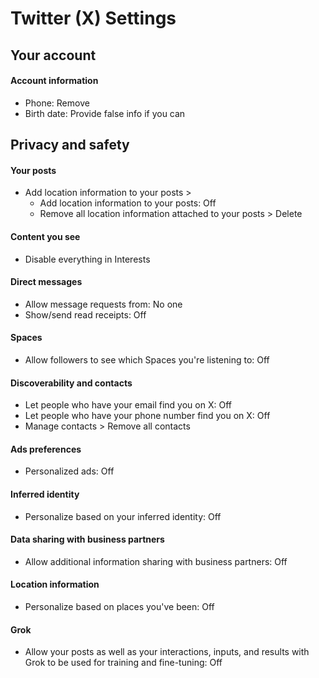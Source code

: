 # Twitter (X) Settings

## Your account

#### Account information

- Phone: Remove
- Birth date: Provide false info if you can

## Privacy and safety

#### Your posts

- Add location information to your posts >
  - Add location information to your posts: Off
  - Remove all location information attached to your posts > Delete

#### Content you see

- Disable everything in Interests

#### Direct messages

- Allow message requests from: No one
- Show/send read receipts: Off

#### Spaces

- Allow followers to see which Spaces you're listening to: Off

#### Discoverability and contacts

- Let people who have your email find you on X: Off
- Let people who have your phone number find you on X: Off
- Manage contacts > Remove all contacts

#### Ads preferences

- Personalized ads: Off

#### Inferred identity

- Personalize based on your inferred identity: Off

#### Data sharing with business partners

- Allow additional information sharing with business partners: Off

#### Location information

- Personalize based on places you've been: Off

#### Grok

- Allow your posts as well as your interactions, inputs, and results with Grok to be used for training and fine-tuning: Off
